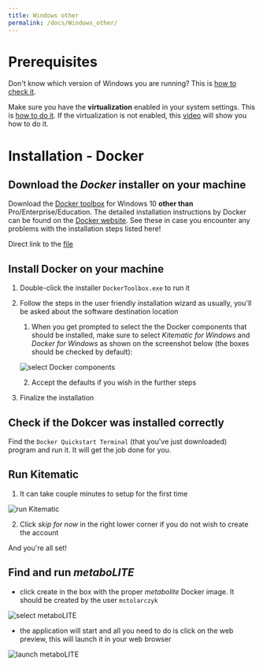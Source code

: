 ```yaml
---
title: Windows other
permalink: /docs/Windows_other/
---
```


# Prerequisites

Don't know which version of Windows you are running? This is [how to check it](https://support.microsoft.com/en-us/help/13443/windows-which-operating-system).

Make sure you have the **virtualization** enabled in your system settings. This is [how to do it](https://docs.docker.com/toolbox/toolbox_install_windows/#step-1-check-your-version). If the virtualization is not enabled, this [video](https://www.youtube.com/watch?v=zIm7f5Epd9U) will show you how to do it.

# Installation - Docker

## Download the *Docker* installer on your machine

Download the [Docker toolbox](https://docs.docker.com/toolbox/overview/#ready-to-get-started) for Windows 10 **other than** Pro/Enterprise/Education.
The detailed installation instructions by Docker can be found on the [Docker website](https://docs.docker.com/toolbox/toolbox_install_windows/). See these in case you encounter any problems with the installation steps listed here!

Direct link to the [file](https://download.docker.com/win/stable/DockerToolbox.exe)

## Install Docker on your machine

1. Double-click the installer `DockerToolbox.exe` to run it
2. Follow the steps in the user friendly installation wizard
as usually, you'll be asked about the software destination location
	1. When you get prompted to select the the Docker components that should be installed, make sure to select *Kitematic for Windows* and *Docker for Windows* as shown on the screenshot below (the boxes should be checked by default):

	![select Docker components](https://raw.githubusercontent.com/michalstolarczyk/metaboLITE/master/docs/docs_pics/installComponentsWindowsOld.PNG)

	2. Accept the defaults if you wish in the further steps
3. Finalize the installation

## Check if the Dokcer was installed correctly

Find the `Docker Quickstart Terminal` (that you've just downloaded) program and run it. It will get the job done for you.

## Run Kitematic

1. It can take couple minutes to setup for the first time

![run Kitematic](https://raw.githubusercontent.com/michalstolarczyk/metaboLITE/master/docs/docs_pics/runKitenaticWindows.PNG)

2. Click *skip for now* in the right lower corner if you do not wish to create the account

And you're all set! 

## Find and run *metaboLITE*

* click create in the box with the proper *metabolite* Docker image. It should be created by the user `mstolarczyk`

![select metaboLITE](https://raw.githubusercontent.com/michalstolarczyk/metaboLITE/master/docs/docs_pics/selectMetaboliteWindows.PNG)

* the application will start and all you need to do is click on the web preview, this will launch it in your web browser

![launch metaboLITE](https://raw.githubusercontent.com/michalstolarczyk/metaboLITE/master/docs/docs_pics/launchMetaboliteWindows.PNG)

